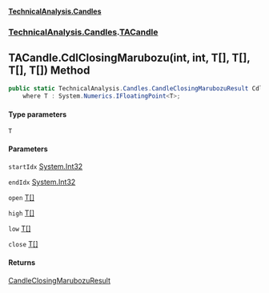 #### [TechnicalAnalysis.Candles](TechnicalAnalysis.Candles.md 'TechnicalAnalysis.Candles')
### [TechnicalAnalysis.Candles](TechnicalAnalysis.Candles.md#TechnicalAnalysis.Candles 'TechnicalAnalysis.Candles').[TACandle](TACandle.md 'TechnicalAnalysis.Candles.TACandle')

## TACandle.CdlClosingMarubozu<T>(int, int, T[], T[], T[], T[]) Method

```csharp
public static TechnicalAnalysis.Candles.CandleClosingMarubozuResult CdlClosingMarubozu<T>(int startIdx, int endIdx, T[] open, T[] high, T[] low, T[] close)
    where T : System.Numerics.IFloatingPoint<T>;
```
#### Type parameters

<a name='TechnicalAnalysis.Candles.TACandle.CdlClosingMarubozu_T_(int,int,T[],T[],T[],T[]).T'></a>

`T`
#### Parameters

<a name='TechnicalAnalysis.Candles.TACandle.CdlClosingMarubozu_T_(int,int,T[],T[],T[],T[]).startIdx'></a>

`startIdx` [System.Int32](https://docs.microsoft.com/en-us/dotnet/api/System.Int32 'System.Int32')

<a name='TechnicalAnalysis.Candles.TACandle.CdlClosingMarubozu_T_(int,int,T[],T[],T[],T[]).endIdx'></a>

`endIdx` [System.Int32](https://docs.microsoft.com/en-us/dotnet/api/System.Int32 'System.Int32')

<a name='TechnicalAnalysis.Candles.TACandle.CdlClosingMarubozu_T_(int,int,T[],T[],T[],T[]).open'></a>

`open` [T](TACandle.CdlClosingMarubozu_T_(int,int,T[],T[],T[],T[]).md#TechnicalAnalysis.Candles.TACandle.CdlClosingMarubozu_T_(int,int,T[],T[],T[],T[]).T 'TechnicalAnalysis.Candles.TACandle.CdlClosingMarubozu<T>(int, int, T[], T[], T[], T[]).T')[[]](https://docs.microsoft.com/en-us/dotnet/api/System.Array 'System.Array')

<a name='TechnicalAnalysis.Candles.TACandle.CdlClosingMarubozu_T_(int,int,T[],T[],T[],T[]).high'></a>

`high` [T](TACandle.CdlClosingMarubozu_T_(int,int,T[],T[],T[],T[]).md#TechnicalAnalysis.Candles.TACandle.CdlClosingMarubozu_T_(int,int,T[],T[],T[],T[]).T 'TechnicalAnalysis.Candles.TACandle.CdlClosingMarubozu<T>(int, int, T[], T[], T[], T[]).T')[[]](https://docs.microsoft.com/en-us/dotnet/api/System.Array 'System.Array')

<a name='TechnicalAnalysis.Candles.TACandle.CdlClosingMarubozu_T_(int,int,T[],T[],T[],T[]).low'></a>

`low` [T](TACandle.CdlClosingMarubozu_T_(int,int,T[],T[],T[],T[]).md#TechnicalAnalysis.Candles.TACandle.CdlClosingMarubozu_T_(int,int,T[],T[],T[],T[]).T 'TechnicalAnalysis.Candles.TACandle.CdlClosingMarubozu<T>(int, int, T[], T[], T[], T[]).T')[[]](https://docs.microsoft.com/en-us/dotnet/api/System.Array 'System.Array')

<a name='TechnicalAnalysis.Candles.TACandle.CdlClosingMarubozu_T_(int,int,T[],T[],T[],T[]).close'></a>

`close` [T](TACandle.CdlClosingMarubozu_T_(int,int,T[],T[],T[],T[]).md#TechnicalAnalysis.Candles.TACandle.CdlClosingMarubozu_T_(int,int,T[],T[],T[],T[]).T 'TechnicalAnalysis.Candles.TACandle.CdlClosingMarubozu<T>(int, int, T[], T[], T[], T[]).T')[[]](https://docs.microsoft.com/en-us/dotnet/api/System.Array 'System.Array')

#### Returns
[CandleClosingMarubozuResult](CandleClosingMarubozuResult.md 'TechnicalAnalysis.Candles.CandleClosingMarubozuResult')